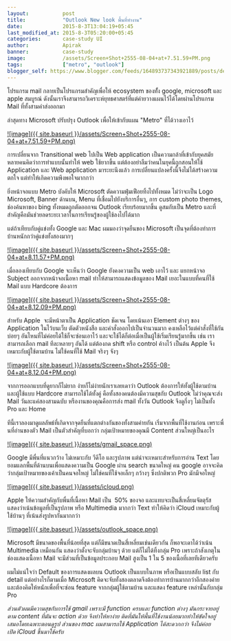 ```yaml
---
layout:           post
title:            "Outlook New look พื้นที่ทำงาน"
date:             2015-8-3T13:04:19+05:45
last_modified_at: 2015-8-3T05:20:00+05:45
categories:       case-study UI
author:           Apirak
banner:           case-study
image:            /assets/Screen+Shot+2555-08-04+at+7.51.59+PM.png
tags:             ["metro", "outlook"]
blogger_self: https://www.blogger.com/feeds/164893737343921889/posts/default/9151613364048242708
---
```



โปรแกรม mail กลายเป็นโปรแกรมสำคัญเพื่อให้ ecosystem ของทั้่ง google, microsoft และ apple สมบูรณ์ ดังนั้นเราจึงสามารถวิเคราะห์ยุทธศาสตร์ที่แต่ค่ายวางแผนไว้ได้โดยผ่านโปรแกรม Mail ที่ทั้งสามค่าส่งออกมา

ล่าสุดทาง Microsoft ปรับปรุง Outlook เพื่อให้เข้ากับแผน "Metro" ที่ได้วางเอาไว้

[![image]({{ site.baseurl }}/assets/Screen+Shot+2555-08-04+at+7.51.59+PM.png)](http://3.bp.blogspot.com/-qjzKVuP3blg/UB0bBwfYeQI/AAAAAAAB9-0/zHgpFqp4Q7o/s1600/Screen+Shot+2555-08-04+at+7.51.59+PM.png)

การเปลี่ยนจาก Transitional web ไปเป็น Web application เป็นความกล้าที่เข้ากับยุคสมัย หลายคนคิดว่าการทำแบบนั้นทำให้ web ใช้ยากขึ้น แต่ต้องอย่าลืมว่าคนในยุคนี้ถูกสอนให้ใช้ Application และ Web application มาระยะนึงแล้ว การเปลี่ยนแปลงครั้งนี้จึงไม่ได้สร้างความตกใจ แต่ทำให้เกิดความพึงพอใจมากกว่า

<!--more-->

ยิ่งหน้าจอแบบ Metro บังคับให้ Microsoft ตัดความฟุ่มเฟือยทิ้งไปทั้งหมด ไม่ว่าจะเป็น Logo Microsoft, Banner ด้านบน, Menu ที่เชื่อมไปยังบริการอื่นๆ, การ custom photo themes, ช่องค้นหาของ bing ทั้งหมดถูกตัดออกจน Outlook เรียบร้อยมากขึ้น ดูสมกับเป็น Metro และที่สำคัญคือมันช่วยลดระยะเวลาในการเรียนรู้ของผู้ใช้ลงไปได้มาก

แต่ถ้าเทียบกับคู่แข่งทั้ง Google และ Mac ผมมองว่าจุดยืนของ Microsoft เป็นจุดที่ต้องทำการบ้านหนักกว่าคู่แข่งทั้งสองมากๆ

[![image]({{ site.baseurl }}/assets/Screen+Shot+2555-08-04+at+8.11.57+PM.png)](http://1.bp.blogspot.com/-Uowb80S-vHI/UB0fxNRdBHI/AAAAAAAB9_E/Wvb6QF_42bU/s1600/Screen+Shot+2555-08-04+at+8.11.57+PM.png)

เมื่อลองเทียบกับ Google จะเห็นว่า Google ยังคงความเป็น web เอาไว้ และ แยกหน้าจอ Subject ออกจากหน้าจอเนื้อหา mail ทำให้สามารถแสดงข้อมูลของ Mail เยอะในแบบที่คนที่ใช้ Mail แบบ Hardcore ต้องการ

[![image]({{ site.baseurl }}/assets/Screen+Shot+2555-08-04+at+8.12.09+PM.png)](http://3.bp.blogspot.com/-6k3eYTB6SRI/UB0fzgi5JHI/AAAAAAAB9_U/-nwF9pVZH-w/s1600/Screen+Shot+2555-08-04+at+8.12.09+PM.png)

สำหรับ Apple  จะมีหน้าตาเป็น Application ชัดเจน โดยเน้นเอา Element ต่างๆ ของ Application ในไว้บนเว็บ ตัดตัวหนังสือ และคำสั่งออกไปเป็นจำนวนมาก คงเหลือไว้แต่คำสั่งที่ใช้กันบ่อยๆ อันไหนที่ไม่ค่อยได้ใช้ก็จะซ่อนเอาไว้ และจะใช้ได้ก็ต่อเมื่อเป็นผู้ใช้เริ่มเรียนรู้มากขึ้น เช่น เราสามารถเลือก mail ทีละหลายๆ อันได้ แต่ต้องกด shift หรือ control ค้างไว้ เป็นต้น Apple จึงเหมาะกับผู้ใช้ตามบ้าน ไม่ใช้คนที่ใช้ Mail จริงๆ จังๆ

[![image]({{ site.baseurl }}/assets/Screen+Shot+2555-08-04+at+8.12.04+PM.png)](http://4.bp.blogspot.com/-4PTBSKnGPCI/UB0fyedwmlI/AAAAAAAB9_M/LojU25BaGZ0/s1600/Screen+Shot+2555-08-04+at+8.12.04+PM.png)

จากการออกแบบที่ดูยากก็ไม่ยาก ง่ายก็ไม่ง่ายนักเราเลยเดาว่า Outlook ต้องการให้ทั้งผู้ใช้ตามบ้าน และผู้ใช้แบบ Hardcore สามารถใช้ได้ทั้งคู่ คือทั้งสองคนต้องมีความสุขกับ ​Outlook ไม่ว่าคุณจะส่ง Mail วันละแค่สองสามฉบับ หรืองานของคุณคือการส่ง mail ทั้งวัน Outlook จึงดูกึ่งๆ ไม่เป็นทั้ง Pro และ Home

ทีนี้เราลองมาดูผลลัพธ์ที่เกิดจากจุดยืนที่แตกต่างกันของทั้งสามค่ายกัน เริ่มจากพื้นที่ใช้งานก่อน เพราะพื่นที่อ่านของตัว Mail เป็นตัวสำคัญที่บอกว่า กลุ่มเป้าหมายของคุณมี Content ส่วนใหญ่เป็นอะไร

[![image]({{ site.baseurl }}/assets/gmail_space.png)](http://3.bp.blogspot.com/-Aqw6W7UryAk/UBzM7Rx28gI/AAAAAAAB9-U/zglNXGe_S4w/s1600/gmail_space.png)

Google มีพื่นที่แนวกว้าง ไม่เหมาะกับ วีดีโอ และรูปภาพ แต่น่าจะเหมาะสำหรับการอ่าน Text โดยยอมแลกพื้นที่ด้านบนเพื่อแสดงความเป็น Google ผ่าน search ขนาดใหญ่ คน google อาจจะคิดว่ากลุ่มเป้าหมายของเค้าเป็นคนจอใหญ่ ไม่ใช่คนที่ใช้จอเล็กๆ กว้างๆ ซึ่งปกติพวก Pro มักมีจอใหญ่

[![image]({{ site.baseurl }}/assets/icloud.png)](http://1.bp.blogspot.com/-pWApOX0DQQ8/UBzM89a6JwI/AAAAAAAB9-c/46MzpO41e3Y/s1600/icloud.png)

Apple ให้ความสำคัญกับพื่นที่เนื้อหา Mail เป็น  50% ของจอ และแทบจะเป็นสี่เหลี่ยมจัตตุรัส แสดงว่าเน้นข้อมูลที่เป็นรูปภาพ หรือ Multimedia มากกว่า Text ทำให้คิดว่า iCloud เหมาะกับผู้ใช้บ้านๆ ที่เน้นส่งรูปหากันมากกว่า

[![image]({{ site.baseurl }}/assets/outlook_space.png)](http://2.bp.blogspot.com/-onAtuG54gbE/UBzM-EulZ7I/AAAAAAAB9-k/QMCM42mGos8/s1600/outlook_space.png)

Microsoft มีขนาดของพื้นที่น้อยที่สุด แต่ก็มีขนาดเป็นสี่เหลี่ยมเช่นเดียวกัน ก็พอจะเดาได้ว่าเน้น Multimedia เหมือนกัน แสดงว่าตั้งจะจับกลุ่มบ้านๆ ด้วย แต่ก็ไม่ได้ทิ้งกลุ่ม Pro เพราะถ้าสังเกตุในช่องแสดงเนื้อหา Mail จะมีส่วนที่เป็นข้อมูลประกอบ Mail สูงเป็น 1 ใน 5 ของเนื้อที่เลยทีเดียวครับ

ผมไม่แน่ใจว่า Default ของการแสดงผลบน Outlook เป็นแบบในภาพ หรือเป็นแบบสลับ list กับ detail แต่อย่างไรก็ตามเมื่อ Microsoft คิดจะจับทั้งสองตลาดจึงต้องทำการบ้านมากกว่าอีกสองค่าย และต้องคิดให้หนักเพื่อที่จะซ่อน feature จากกลุ่มผู้ใช้ตามบ้าน และแสดง feature เหล่านั้นกับกลุ่ม Pro

_ส่วนตัวผมมีความสุขกับการใช้ gmail เพราะมี function ครบและ function ต่างๆ มันกระจายอยู่ตาม content ที่มันจะ action ด้วย จึงทำให้หาง่าย ติดที่มันให้พื้นที่ใช้งานน้อยมากทำให้ขัดใจอยู่เสมอโดยเฉพาะตอนดูรูป ส่วนของ mac ผมสามารถใช้ Application ได้สะดวกกว่า จึงไม่ค่อยเปิด iCloud ขึ้นมาใช้ครับ_
